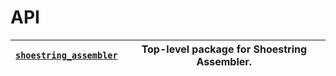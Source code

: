 # API

| [`shoestring_assembler`](generated/shoestring_assembler.md#module-shoestring_assembler)   | Top-level package for Shoestring Assembler.   |
|-------------------------------------------------------------------------------------------|-----------------------------------------------|
